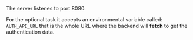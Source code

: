 The server listenes to port 8080.

For the optional task it accepts an environmental variable called: `AUTH_API_URL` that is the whole URL where the backend will **fetch** to get the authentication data.